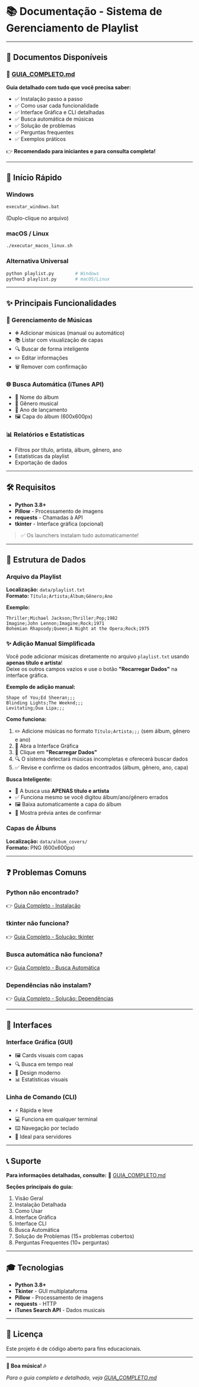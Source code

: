 # 📚 Documentação - Sistema de Gerenciamento de Playlist

---

## 📖 Documentos Disponíveis

### 🎯 [GUIA_COMPLETO.md](GUIA_COMPLETO.md)
**Guia detalhado com tudo que você precisa saber:**
- ✅ Instalação passo a passo
- ✅ Como usar cada funcionalidade
- ✅ Interface Gráfica e CLI detalhadas
- ✅ Busca automática de músicas
- ✅ Solução de problemas
- ✅ Perguntas frequentes
- ✅ Exemplos práticos

👉 **Recomendado para iniciantes e para consulta completa!**

---

## 🚀 Início Rápido

### Windows
```cmd
executar_windows.bat
```
(Duplo-clique no arquivo)

### macOS / Linux
```bash
./executar_macos_linux.sh
```

### Alternativa Universal
```bash
python playlist.py        # Windows
python3 playlist.py       # macOS/Linux
```

---

## ✨ Principais Funcionalidades

### 🎵 Gerenciamento de Músicas
- ➕ Adicionar músicas (manual ou automático)
- 📚 Listar com visualização de capas
- 🔍 Buscar de forma inteligente
- ✏️ Editar informações
- 🗑️ Remover com confirmação

### 🌐 Busca Automática (iTunes API)
- 📀 Nome do álbum
- 🎸 Gênero musical
- 📅 Ano de lançamento
- 🖼️ Capa do álbum (600x600px)

### 📊 Relatórios e Estatísticas
- Filtros por título, artista, álbum, gênero, ano
- Estatísticas da playlist
- Exportação de dados

---

## 🛠️ Requisitos

- **Python 3.8+**
- **Pillow** - Processamento de imagens
- **requests** - Chamadas à API
- **tkinter** - Interface gráfica (opcional)

> ✅ Os launchers instalam tudo automaticamente!

---

## 📁 Estrutura de Dados

### Arquivo da Playlist
**Localização:** `data/playlist.txt`  
**Formato:** `Título;Artista;Álbum;Gênero;Ano`

**Exemplo:**
```
Thriller;Michael Jackson;Thriller;Pop;1982
Imagine;John Lennon;Imagine;Rock;1971
Bohemian Rhapsody;Queen;A Night at the Opera;Rock;1975
```

### ✨ Adição Manual Simplificada

Você pode adicionar músicas diretamente no arquivo `playlist.txt` usando **apenas título e artista**!  
Deixe os outros campos vazios e use o botão **"Recarregar Dados"** na interface gráfica.

**Exemplo de adição manual:**
```
Shape of You;Ed Sheeran;;;
Blinding Lights;The Weeknd;;;
Levitating;Dua Lipa;;;
```

**Como funciona:**
1. ✏️ Adicione músicas no formato `Título;Artista;;;` (sem álbum, gênero e ano)
2. 🎨 Abra a Interface Gráfica
3. 🔄 Clique em **"Recarregar Dados"**
4. 🔍 O sistema detectará músicas incompletas e oferecerá buscar dados
5. ✅ Revise e confirme os dados encontrados (álbum, gênero, ano, capa)

**Busca Inteligente:**
- 🎯 A busca usa **APENAS título e artista**
- ✅ Funciona mesmo se você digitou álbum/ano/gênero errados
- 🖼️ Baixa automaticamente a capa do álbum
- 👀 Mostra prévia antes de confirmar

### Capas de Álbuns
**Localização:** `data/album_covers/`  
**Formato:** PNG (600x600px)

---

## ❓ Problemas Comuns

### Python não encontrado?
👉 [Guia Completo - Instalação](GUIA_COMPLETO.md#instalação)

### tkinter não funciona?
👉 [Guia Completo - Solução: tkinter](GUIA_COMPLETO.md#problema-tkinter-não-encontrado)

### Busca automática não funciona?
👉 [Guia Completo - Busca Automática](GUIA_COMPLETO.md#busca-automática-de-músicas)

### Dependências não instalam?
👉 [Guia Completo - Solução: Dependências](GUIA_COMPLETO.md#problema-dependências-não-instalam)

---

## 🎨 Interfaces

### Interface Gráfica (GUI)
- 🖼️ Cards visuais com capas
- 🔍 Busca em tempo real
- 🎨 Design moderno
- 📊 Estatísticas visuais

### Linha de Comando (CLI)
- ⚡ Rápida e leve
- 💻 Funciona em qualquer terminal
- ⌨️ Navegação por teclado
- 🔧 Ideal para servidores

---

## 📞 Suporte

**Para informações detalhadas, consulte:**
📖 [GUIA_COMPLETO.md](GUIA_COMPLETO.md)

**Seções principais do guia:**
1. Visão Geral
2. Instalação Detalhada
3. Como Usar
4. Interface Gráfica
5. Interface CLI
6. Busca Automática
7. Solução de Problemas (15+ problemas cobertos)
8. Perguntas Frequentes (10+ perguntas)

---

## 🎓 Tecnologias

- **Python 3.8+**
- **Tkinter** - GUI multiplataforma
- **Pillow** - Processamento de imagens
- **requests** - HTTP
- **iTunes Search API** - Dados musicais

---

## 📄 Licença

Este projeto é de código aberto para fins educacionais.

---

**🎵 Boa música! 🎶**

*Para o guia completo e detalhado, veja [GUIA_COMPLETO.md](GUIA_COMPLETO.md)*

